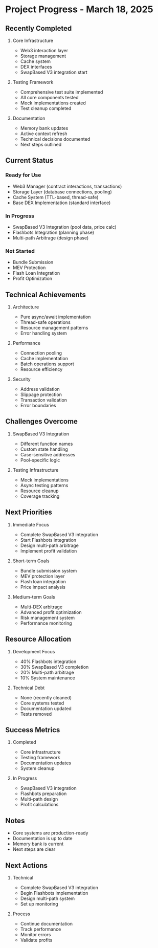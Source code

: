 # Project Progress - March 18, 2025

## Recently Completed
1. Core Infrastructure
   - Web3 interaction layer
   - Storage management
   - Cache system
   - DEX interfaces
   - SwapBased V3 integration start

2. Testing Framework
   - Comprehensive test suite implemented
   - All core components tested
   - Mock implementations created
   - Test cleanup completed

3. Documentation
   - Memory bank updates
   - Active context refresh
   - Technical decisions documented
   - Next steps outlined

## Current Status
### Ready for Use
- Web3 Manager (contract interactions, transactions)
- Storage Layer (database connections, pooling)
- Cache System (TTL-based, thread-safe)
- Base DEX Implementation (standard interface)

### In Progress
- SwapBased V3 Integration (pool data, price calc)
- Flashbots Integration (planning phase)
- Multi-path Arbitrage (design phase)

### Not Started
- Bundle Submission
- MEV Protection
- Flash Loan Integration
- Profit Optimization

## Technical Achievements
1. Architecture
   - Pure async/await implementation
   - Thread-safe operations
   - Resource management patterns
   - Error handling system

2. Performance
   - Connection pooling
   - Cache implementation
   - Batch operations support
   - Resource efficiency

3. Security
   - Address validation
   - Slippage protection
   - Transaction validation
   - Error boundaries

## Challenges Overcome
1. SwapBased V3 Integration
   - Different function names
   - Custom state handling
   - Case-sensitive addresses
   - Pool-specific logic

2. Testing Infrastructure
   - Mock implementations
   - Async testing patterns
   - Resource cleanup
   - Coverage tracking

## Next Priorities
1. Immediate Focus
   - Complete SwapBased V3 integration
   - Start Flashbots integration
   - Design multi-path arbitrage
   - Implement profit validation

2. Short-term Goals
   - Bundle submission system
   - MEV protection layer
   - Flash loan integration
   - Price impact analysis

3. Medium-term Goals
   - Multi-DEX arbitrage
   - Advanced profit optimization
   - Risk management system
   - Performance monitoring

## Resource Allocation
1. Development Focus
   - 40% Flashbots integration
   - 30% SwapBased V3 completion
   - 20% Multi-path arbitrage
   - 10% System maintenance

2. Technical Debt
   - None (recently cleaned)
   - Core systems tested
   - Documentation updated
   - Tests removed

## Success Metrics
1. Completed
   - Core infrastructure
   - Testing framework
   - Documentation updates
   - System cleanup

2. In Progress
   - SwapBased V3 integration
   - Flashbots preparation
   - Multi-path design
   - Profit calculations

## Notes
- Core systems are production-ready
- Documentation is up to date
- Memory bank is current
- Next steps are clear

## Next Actions
1. Technical
   - Complete SwapBased V3 integration
   - Begin Flashbots implementation
   - Design multi-path system
   - Set up monitoring

2. Process
   - Continue documentation
   - Track performance
   - Monitor errors
   - Validate profits
